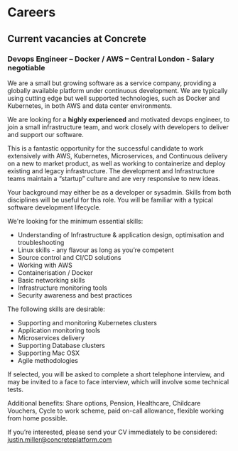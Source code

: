# Careers

## Current vacancies at Concrete

### Devops Engineer – Docker / AWS – Central London - Salary negotiable 

We are a small but growing software as a service company, providing a globally available platform under continuous development.  We are typically using cutting edge but well supported technologies, such as Docker and Kubernetes, in both AWS and data center environments.

We are looking for a __highly experienced__ and motivated devops engineer, to join a small infrastructure team, and work closely with developers to deliver and support our software.

This is a fantastic opportunity for the successful candidate to work extensively with AWS, Kubernetes, Microservices, and Continuous delivery on a new to market product, as well as working to containerize and deploy existing and legacy infrastructure.  The development and Infrastructure teams maintain a “startup” culture and are very responsive to new ideas.

Your background may either be as a developer or sysadmin. Skills from both disciplines will be useful for this role. You will be familiar with a typical software development lifecycle.

We're looking for the minimum essential skills:

- Understanding of Infrastructure & application design, optimisation and troubleshooting
- Linux skills - any flavour as long as you’re competent
- Source control and CI/CD solutions
- Working with AWS
- Containerisation / Docker
- Basic networking skills
- Infrastructure monitoring tools
- Security awareness and best practices

The following skills are desirable:

- Supporting and monitoring Kubernetes clusters
- Application monitoring tools
- Microservices delivery
- Supporting Database clusters
- Supporting Mac OSX
- Agile methodologies

If selected, you will be asked to complete a short telephone interview, and may be invited to a face to face interview, which will involve some technical tests.

Additional benefits: Share options, Pension, Healthcare, Childcare Vouchers, Cycle to work scheme, paid on-call allowance, flexible working from home possible.
 
If you’re interested, please send your CV immediately to be considered:  justin.miller@concreteplatform.com



